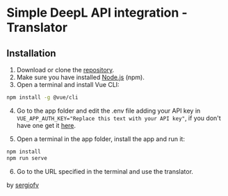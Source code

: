 # Simple DeepL API integration - Translator

## Installation

1. Download or clone the [repository](https://github.com/sergiofv/translator.git).
2. Make sure you have installed [Node.js](https://nodejs.org/en/download/) (npm).
3. Open a terminal and install Vue CLI:
```bash
npm install -g @vue/cli
```
4. Go to the app folder and edit the .env file adding your API key in ```VUE_APP_AUTH_KEY="Replace this text with your API key"```, if you don't have one get it [here](https://www.deepl.com/docs-api/accessing-the-api/authentication/).


5. Open a terminal in the app folder, install the app and run it:
```bash
npm install
npm run serve
```
6. Go to the URL specified in the terminal and use the translator.

by [sergiofv](sfvsound@gmail.com)
